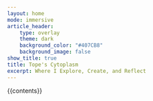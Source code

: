 ```yaml
---
layout: home
mode: immersive
article_header:
    type: overlay
    theme: dark
    background_color: "#407CB8"
    background_image: false
show_title: true
title: Tope's Cytoplasm
excerpt: Where I Explore, Create, and Reflect
---
```

{{contents}}
